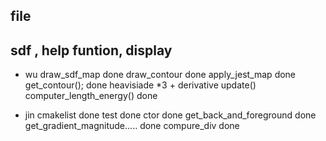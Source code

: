 

## file 
## sdf , help funtion, display



* wu
draw_sdf_map done 
draw_contour done
apply_jest_map done
get_contour(); done
heavisiade *3 + derivative
update()
computer_length_energy() done

* jin
cmakelist done
test done 
ctor done 
get_back_and_foreground done 
get_gradient_magnitude..... done 
compure_div done 
